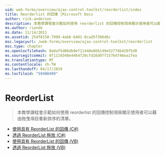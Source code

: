 ```yaml
---
uid: web-forms/overview/ajax-control-toolkit/reorderlist/index
title: Reorderlist 的回傳 |Microsoft Docs
author: rick-anderson
description: 本教學課程會示範如何使用 reorderlist 的回傳控制項來顯示使用者可以藉由拖曳項目重新排序的清單。
ms.author: riande
ms.date: 11/14/2011
ms.assetid: 25df8150-7999-4ab6-b401-0cad5f396d6c
msc.legacyurl: /web-forms/overview/ajax-control-toolkit/reorderlist
msc.type: chapter
ms.openlocfilehash: 8a0af5d06db9ef11448e866149e52774b420f5d0
ms.sourcegitcommit: 0f1119340e4464720cfd16d0ff15764746ea1fea
ms.translationtype: MT
ms.contentlocale: zh-TW
ms.lasthandoff: 04/17/2019
ms.locfileid: "59400499"
---
```

# <a name="reorderlist"></a>ReorderList

> 本教學課程會示範如何使用 reorderlist 的回傳控制項來顯示使用者可以藉由拖曳項目重新排序的清單。


- [使用具有 ReorderList 的回傳 (C#)](using-postbacks-with-reorderlist-cs.md)
- [透過 ReorderList 拖放 (C#)](drag-and-drop-via-reorderlist-cs.md)
- [使用具有 ReorderList 的回傳 (VB)](using-postbacks-with-reorderlist-vb.md)
- [透過 ReorderList 拖放 (VB)](drag-and-drop-via-reorderlist-vb.md)
